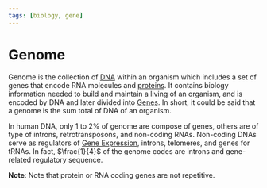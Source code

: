 ```yaml
---
tags: [biology, gene]
---
```


# Genome

Genome is the collection of [DNA](202308082154.md) within an organism which
includes a set of genes that encode RNA molecules and
[proteins](202308082207.md). It contains biology information needed to build and
maintain a living of an organism, and is encoded by DNA and later divided into
[Genes](202308091142.md). In short, it could be said that a genome is the sum
total of DNA of an organism.

In human DNA, only 1 to 2% of genome are compose of genes, others are of type of
introns, retrotransposons, and non-coding RNAs. Non-coding DNAs serve as
regulators of [Gene Expression](202308091143.md), introns, telomeres, and genes
for tRNAs. In fact, $\frac{1}{4}$ of the genome codes are introns and
gene-related regulatory sequence.

**Note**: Note that protein or RNA coding genes are not repetitive.
